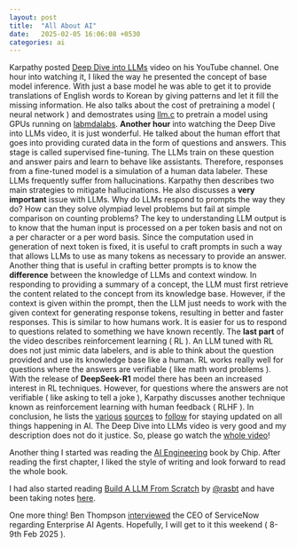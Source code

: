 ```yaml
---
layout: post
title:  "All About AI"
date:   2025-02-05 16:06:08 +0530
categories: ai
---
```


Karpathy posted [Deep Dive into LLMs][kv] video on his YouTube channel. One hour into watching it, I liked the way he presented the concept of base model inference. With
just a base model he was able to get it to provide translations of English words to Korean by giving patterns and let it fill the missing information. He also talks
about the cost of pretraining a model ( neural network ) and demostrates using [llm.c][llmc] to pretrain a model using GPUs running on [labmdalabs][ll]. **Another hour**
into watching the Deep Dive into LLMs video, it is just wonderful. He talked about the human effort that goes into providing curated data in the form of questions and
answers. This stage is called supervised fine-tuning. The LLMs train on these question and answer pairs and learn to behave like assistants. Therefore, responses from a
fine-tuned model is a simulation of a human data labeler. These LLMs frequently suffer from hallucinations. Karpathy then describes two main strategies to mitigate
hallucinations. He also discusses a **very important** issue with LLMs. Why do LLMs respond to prompts the way they do? How can they solve olympiad level problems but fail
at simple comparison on counting problems? The key to understanding LLM output is to know that the human input is processed on a per token basis and not on a per
character or a per word basis. Since the computation used in generation of next token is fixed, it is useful to craft prompts in such a way that allows LLMs to use as
many tokens as necessary to provide an answer. Another thing that is useful in crafting better prompts is to know the **difference** between the knowledge of LLMs and
context window. In responding to providing a summary of a concept, the LLM must first retrieve the content related to the concept from its knowledge base. However, if
the context is given within the prompt, then the LLM just needs to work with the given context for generating response tokens, resulting in better and faster responses.
This is similar to how humans work. It is easier for us to respond to questions related to something we have known recently. The **last part** of the video describes
reinforcement learning ( RL ). An LLM tuned with RL does not just mimic data labelers, and is able to think about the question provided and use its knowledge base
like a human. RL works really well for questions where the answers are verifiable ( like math word problems ). With the release of **DeepSeek-R1** model there has been an increased
interest in RL techniques. However, for questions where the answers are not verifiable ( like asking to tell a joke ), Karpathy discusses another technique known as reinforcement
learning with human feedback ( RLHF ). In conclusion, he lists the [various][lmarena] [sources][ainews] to [follow][xai] for staying updated on all things happening in AI.
The Deep Dive into LLMs video is very good and my description does not do it justice. So, please go watch the [whole video][kv]!

Another thing I started was reading the [AI Engineering](https://www.amazon.com/dp/1098166302) book by Chip. After reading the first chapter, I liked the style of
writing and look forward to read the whole book.

I had also started reading [Build A LLM From Scratch][llmfs] by [@rasbt](https://github.com/rasbt) and have been taking notes [here][llmr].

One more thing! Ben Thompson [interviewed][bti] the CEO of ServiceNow regarding Enterprise AI Agents. Hopefully, I will get to it this weekend ( 8-9th Feb 2025 ).

[kv]: https://www.youtube.com/watch?v=7xTGNNLPyMI
[llmr]: https://github.com/ardbytes/llm_from_scratch
[llmfs]: https://www.manning.com/books/build-a-large-language-model-from-scratch
[bti]: https://stratechery.com/2025/an-interview-with-servicenow-ceo-bill-mcdermott-about-enterprise-ai-agents/
[ll]: https://lambdalabs.com/?srsltid=AfmBOop6ImI6P55RYFfILQGatTEcJAImmQzOtTRE77xHd6KHFh5EAbZb
[llmc]: https://github.com/karpathy/llm.c
[lmarena]: https://lmarena.ai/
[ainews]: https://buttondown.com/ainews/archive/
[xai]: https://x.com/karpathy/following
